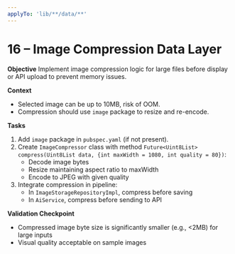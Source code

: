 ```yaml
---
applyTo: 'lib/**/data/**'
---
```


# 16 – Image Compression Data Layer

**Objective**
Implement image compression logic for large files before display or API upload to prevent memory issues.

**Context**
- Selected image can be up to 10MB, risk of OOM.
- Compression should use `image` package to resize and re-encode.

**Tasks**
1. Add `image` package in `pubspec.yaml` (if not present).
2. Create `ImageCompressor` class with method `Future<Uint8List> compress(Uint8List data, {int maxWidth = 1080, int quality = 80})`:
   - Decode image bytes
   - Resize maintaining aspect ratio to maxWidth
   - Encode to JPEG with given quality
3. Integrate compression in pipeline:
   - In `ImageStorageRepositoryImpl`, compress before saving
   - In `AiService`, compress before sending to API

**Validation Checkpoint**
- Compressed image byte size is significantly smaller (e.g., <2MB) for large inputs
- Visual quality acceptable on sample images
